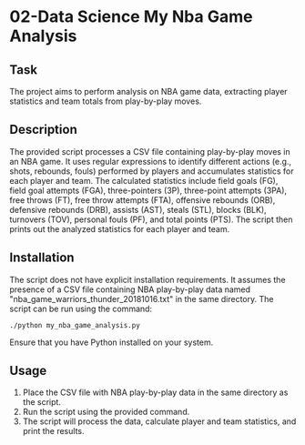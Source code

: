 # 02-Data Science My Nba Game Analysis

## Task

The project aims to perform analysis on NBA game data, extracting player statistics and team totals from play-by-play moves.

## Description

The provided script processes a CSV file containing play-by-play moves in an NBA game. It uses regular expressions to identify different actions (e.g., shots, rebounds, fouls) performed by players and accumulates statistics for each player and team. The calculated statistics include field goals (FG), field goal attempts (FGA), three-pointers (3P), three-point attempts (3PA), free throws (FT), free throw attempts (FTA), offensive rebounds (ORB), defensive rebounds (DRB), assists (AST), steals (STL), blocks (BLK), turnovers (TOV), personal fouls (PF), and total points (PTS). The script then prints out the analyzed statistics for each player and team.

## Installation

The script does not have explicit installation requirements. It assumes the presence of a CSV file containing NBA play-by-play data named "nba_game_warriors_thunder_20181016.txt" in the same directory. The script can be run using the command:

```
./python my_nba_game_analysis.py
```

Ensure that you have Python installed on your system.

## Usage

1. Place the CSV file with NBA play-by-play data in the same directory as the script.
2. Run the script using the provided command.
3. The script will process the data, calculate player and team statistics, and print the results.